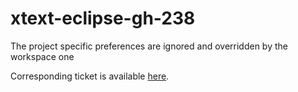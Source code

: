 # xtext-eclipse-gh-238
The project specific preferences are ignored and overridden by the workspace one

Corresponding ticket is available [here].

[here]: https://github.com/eclipse/xtext-eclipse/issues/238
